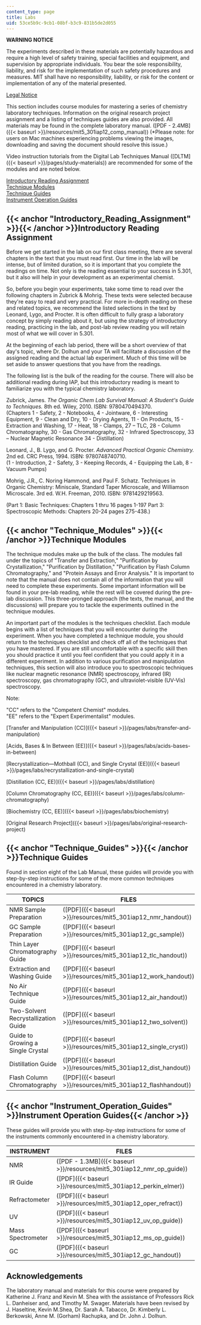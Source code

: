 ```yaml
---
content_type: page
title: Labs
uid: 53ce5b9c-9cb1-08bf-b3c9-831b5de2d055
---
```


**WARNING NOTICE**

The experiments described in these materials are potentially hazardous and require a high level of safety training, special facilities and equipment, and supervision by appropriate individuals. You bear the sole responsibility, liability, and risk for the implementation of such safety procedures and measures. MIT shall have no responsibility, liability, or risk for the content or implementation of any of the material presented.  
  
[Legal Notice](/terms/)

This section includes course modules for mastering a series of chemistry laboratory techniques. Information on the original research project assignment and a listing of techniques guides are also provided. All materials may be found in the complete laboratory manual. ([PDF - 2.4MB]({{< baseurl >}}/resources/mit5_301iap12_comp_manual)) (\*Please note: for users on Mac machines experiencing problems viewing the images, downloading and saving the document should resolve this issue.) 

Video instruction tutorials from the Digital Lab Techniques Manual ([DLTM]({{< baseurl >}}/pages/study-materials)) are recommended for some of the modules and are noted below.

[Introductory Reading Assignment](#Introductory_Reading_Assignment)  
[Technique Modules](#Technique_Modules)  
[Technique Guides](#Technique_Guides)  
[Instrument Operation Guides](#Instrument_Operation_Guides)

{{< anchor "Introductory_Reading_Assignment" >}}{{< /anchor >}}Introductory Reading Assignment
----------------------------------------------------------------------------------------------

Before we get started in the lab on our first class meeting, there are several chapters in the text that you must read first. Our time in the lab will be intense, but of limited duration, so it is important that you complete the readings on time. Not only is the reading essential to your success in 5.301, but it also will help in your development as an experimental chemist.

So, before you begin your experiments, take some time to read over the following chapters in Zubrick & Mohrig. These texts were selected because they're easy to read and very practical. For more in-depth reading on these and related topics, we recommend the listed selections in the text by Leonard, Lygo, and Procter. It is often difficult to fully grasp a laboratory concept by simply reading about it, but using the strategy of introductory reading, practicing in the lab, and post-lab review reading you will retain most of what we will cover in 5.301.

At the beginning of each lab period, there will be a short overview of that day's topic, where Dr. Dolhun and your TA will facilitate a discussion of the assigned reading and the actual lab experiment. Much of this time will be set aside to answer questions that you have from the readings.

The following list is the bulk of the reading for the course. There will also be additional reading during IAP, but this introductory reading is meant to familiarize you with the typical chemistry laboratory.

Zubrick, James. _The Organic Chem Lab Survival Manual: A Student's Guide to Techniques._ 8th ed. Wiley, 2010. ISBN: 9780470494370.  
(Chapters 1 - Safety, 2 - Notebooks, 4 - Jointware, 6 - Interesting Equipment, 9 - Clean and Dry, 10 - Drying Agents, 11 - On Products, 15 - Extraction and Washing, 17 - Heat, 18 - Clamps, 27 – TLC, 28 - Column Chromatography, 30 - Gas Chromatography, 32 - Infrared Spectroscopy, 33 – Nuclear Magnetic Resonance 34 - Distillation)

Leonard, J., B. Lygo, and G. Procter. _Advanced Practical Organic Chemistry._ 2nd ed. CRC Press, 1994. ISBN: 9780748740710.  
(1 - Introduction, 2 - Safety, 3 - Keeping Records, 4 - Equipping the Lab, 8 - Vacuum Pumps)

Mohrig, J.R., C. Noring Hammond, and Paul F. Schatz. Techniques in Organic Chemistry: Miniscale, Standard Taper Microscale, and Williamson Microscale. 3rd ed. W.H. Freeman, 2010. ISBN: 9781429219563.

(Part 1: Basic Techniques: Chapters 1 thru 16 pages 1-197 Part 3: Spectroscopic Methods: Chapters 20-24 pages 275-438.)

{{< anchor "Technique_Modules" >}}{{< /anchor >}}Technique Modules
------------------------------------------------------------------

The technique modules make up the bulk of the class. The modules fall under the topics of "Transfer and Extraction," "Purification by Crystallization," "Purification by Distillation," "Purification by Flash Column Chromatography," and "Protein Assays and Error Analysis." It is important to note that the manual does not contain all of the information that you will need to complete these experiments. Some important information will be found in your pre-lab reading, while the rest will be covered during the pre-lab discussion. This three-pronged approach (the texts, the manual, and the discussions) will prepare you to tackle the experiments outlined in the technique modules.

An important part of the modules is the techniques checklist. Each module begins with a list of techniques that you will encounter during the experiment. When you have completed a technique module, you should return to the techniques checklist and check off all of the techniques that you have mastered. If you are still uncomfortable with a specific skill then you should practice it until you feel confident that you could apply it in a different experiment. In addition to various purification and manipulation techniques, this section will also introduce you to spectroscopic techniques like nuclear magnetic resonance (NMR) spectroscopy, infrared (IR) spectroscopy, gas chromatography (GC), and ultraviolet-visible (UV-Vis) spectroscopy.

Note:

"CC" refers to the "Competent Chemist" modules.  
"EE" refers to the "Expert Experimentalist" modules.

[Transfer and Manipulation (CC)]({{< baseurl >}}/pages/labs/transfer-and-manipulation)

[Acids, Bases & In Between (EE)]({{< baseurl >}}/pages/labs/acids-bases-in-between)

[Recrystallization—Mothball (CC), and Single Crystal (EE)]({{< baseurl >}}/pages/labs/recrystallization-and-single-crystal)

[Distillation (CC, EE)]({{< baseurl >}}/pages/labs/distillation)

[Column Chromatography (CC, EE)]({{< baseurl >}}/pages/labs/column-chromatography)

[Biochemistry (CC, EE)]({{< baseurl >}}/pages/labs/biochemistry)

[Original Research Project]({{< baseurl >}}/pages/labs/original-research-project)

{{< anchor "Technique_Guides" >}}{{< /anchor >}}Technique Guides
----------------------------------------------------------------

Found in section eight of the Lab Manual, these guides will provide you with step-by-step instructions for some of the more common techniques encountered in a chemistry laboratory.

| TOPICS | FILES |
| --- | --- |
| NMR Sample Preparation | ([PDF]({{< baseurl >}}/resources/mit5_301iap12_nmr_handout)) |
| GC Sample Preparation | ([PDF]({{< baseurl >}}/resources/mit5_301iap12_gc_sample)) |
| Thin Layer Chromatography Guide | ([PDF]({{< baseurl >}}/resources/mit5_301iap12_tlc_handout)) |
| Extraction and Washing Guide | ([PDF]({{< baseurl >}}/resources/mit5_301iap12_work_handout)) |
| No Air Technique Guide | ([PDF]({{< baseurl >}}/resources/mit5_301iap12_air_handout)) |
| Two-Solvent Recrystallization Guide | ([PDF]({{< baseurl >}}/resources/mit5_301iap12_two_solvent)) |
| Guide to Growing a Single Crystal | ([PDF]({{< baseurl >}}/resources/mit5_301iap12_single_cryst)) |
| Distillation Guide | ([PDF]({{< baseurl >}}/resources/mit5_301iap12_dist_handout)) |
| Flash Column Chromatography | ([PDF]({{< baseurl >}}/resources/mit5_301iap12_flashhandout)) 

{{< anchor "Instrument_Operation_Guides" >}}Instrument Operation Guides{{< /anchor >}}
--------------------------------------------------------------------------------------

These guides will provide you with step-by-step instructions for some of the instruments commonly encountered in a chemistry laboratory.

| INSTRUMENT | FILES |
| --- | --- |
| NMR | ([PDF - 1.3MB]({{< baseurl >}}/resources/mit5_301iap12_nmr_op_guide)) |
| IR Guide | ([PDF]({{< baseurl >}}/resources/mit5_301iap12_perkin_elmer)) |
| Refractometer | ([PDF]({{< baseurl >}}/resources/mit5_301iap12_oper_refract)) |
| UV | ([PDF]({{< baseurl >}}/resources/mit5_301iap12_uv_op_guide)) |
| Mass Spectrometer | ([PDF]({{< baseurl >}}/resources/mit5_301iap12_ms_op_guide)) |
| GC | ([PDF]({{< baseurl >}}/resources/mit5_301iap12_gc_handout)) 

Acknowledgements
----------------

The laboratory manual and materials for this course were prepared by Katherine J. Franz and Kevin M. Shea with the assistance of Professors Rick L. Danheiser and, and Timothy M. Swager. Materials have been revised by J. Haseltine, Kevin M.Shea, Dr. Sarah A. Tabacco, Dr. Kimberly L. Berkowski, Anne M. (Gorham) Rachupka, and Dr. John J. Dolhun.